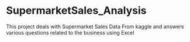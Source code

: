 # SupermarketSales_Analysis
This project deals with Supermarket Sales Data From kaggle and answers various questions related to the business using Excel 
